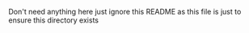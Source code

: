 Don't need anything here just ignore this README as this file is just to ensure this directory exists